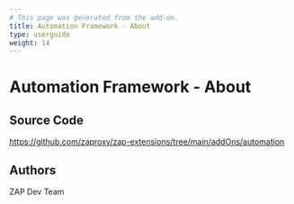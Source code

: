 ```yaml
---
# This page was generated from the add-on.
title: Automation Framework - About
type: userguide
weight: 14
---
```


# Automation Framework - About

## Source Code

<https://github.com/zaproxy/zap-extensions/tree/main/addOns/automation>

## Authors

ZAP Dev Team
